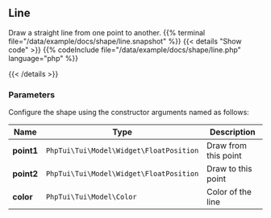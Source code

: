 ## Line

Draw a straight line from one point to another.
{{% terminal file="/data/example/docs/shape/line.snapshot" %}}
{{< details "Show code"  >}}
{{% codeInclude file="/data/example/docs/shape/line.php" language="php" %}}

{{< /details >}}
### Parameters

Configure the shape using the constructor arguments named as follows:

| Name | Type | Description |
| --- | --- | --- |
| **point1** | `PhpTui\Tui\Model\Widget\FloatPosition` | Draw from this point |
| **point2** | `PhpTui\Tui\Model\Widget\FloatPosition` | Draw to this point |
| **color** | `PhpTui\Tui\Model\Color` | Color of the line |